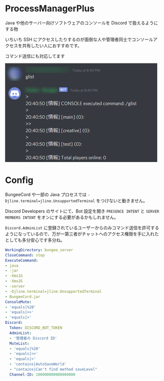 # ProcessManagerPlus
Java や他のサーバー向けソフトウェアのコンソールを Discord で扱えるようにする物

いちいち SSH にアクセスしたりするのが面倒な人や管理者同士でコンソールアクセスを共有したい人におすすめです。

コマンド送信にも対応してます

![console](/images/console.png)

# Config
BungeeCord や一部の Java プロセスでは `-Djline.terminal=jline.UnsupportedTerminal` をつけないと動きません。

Discord Developers のサイトにて、Bot 設定を開き `PRESENCE INTENT` と `SERVER MEMBERS INTENT` をオンにする必要があるかもしれません。

`Discord.AdminList` に登録されているユーザーからのみコマンド送信を許可するようになっているので、万が一第三者がチャットへのアクセス権限を手に入れたとしても多分安心です多分ね。

```Yaml
WorkingDirectory: bungee_server
CloseCommand: stop
ExecuteCommand:
- java
- -jar
- -Xms1G
- -Xmx2G
- -server
- -Djline.terminal=jline.UnsupportedTerminal
- BungeeCord.jar
ConsoleMute:
- 'equals|%20'
- 'equals|>>'
- 'equals|>'
Discord:
  Token: DISCORD_BOT_TOKEN
  AdminList:
  - '管理者の Discord ID'
  MuteList:
  - 'equals|%20'
  - 'equals|>>'
  - 'equals|>'
  - 'contains|AutoSaveWorld'
  - "contains|Can't find method saveLevel"
  Channel-ID: 100000000000000000
```
